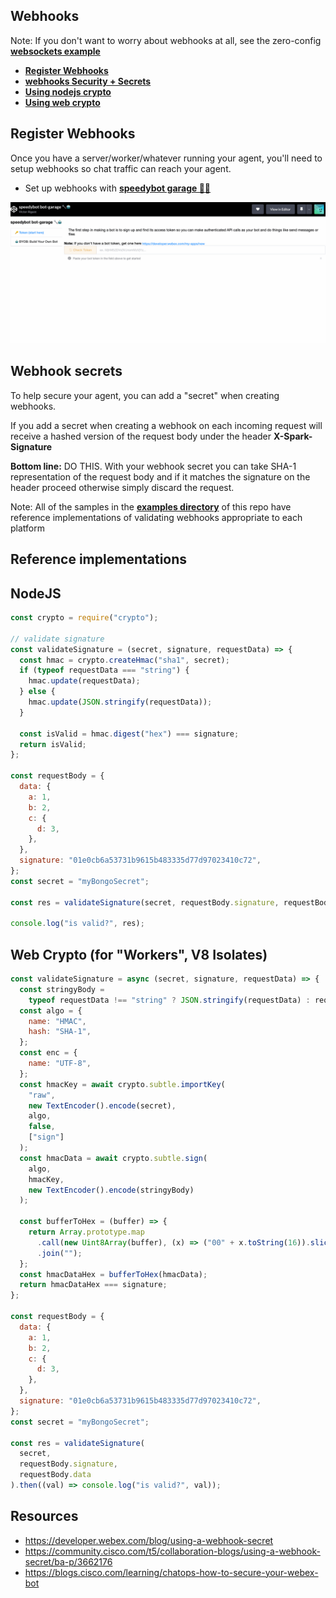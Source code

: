 ## Webhooks

Note: If you don't want to worry about webhooks at all, see the zero-config **[websockets example](./../examples/websockets/README.md)**

- **[Register Webhooks](#register-webhooks)**
- **[webhooks Security + Secrets](#webhook-secrets)**
- **[Using nodejs crypto](#nodejs)**
- **[Using web crypto](#web-cryto-for-workers-v8-isolates)**

## Register Webhooks

Once you have a server/worker/whatever running your agent, you'll need to setup webhooks so chat traffic can reach your agent.

- Set up webhooks with **[speedybot garage 🔧🤖](https://codepen.io/valgaze/pen/MWVjEZV)**

![sb](./assets/speedybot_garage_demo.gif)

## Webhook secrets

To help secure your agent, you can add a "secret" when creating webhooks.

If you add a secret when creating a webhook on each incoming request will receive a hashed version of the request body under the header **X-Spark-Signature**

**Bottom line:** DO THIS. With your webhook secret you can take SHA-1 representation of the request body and if it matches the signature on the header proceed otherwise simply discard the request.

Note: All of the samples in the **[examples directory](./../examples/)** of this repo have reference implementations of validating webhooks appropriate to each platform

## Reference implementations

## NodeJS

```js
const crypto = require("crypto");

// validate signature
const validateSignature = (secret, signature, requestData) => {
  const hmac = crypto.createHmac("sha1", secret);
  if (typeof requestData === "string") {
    hmac.update(requestData);
  } else {
    hmac.update(JSON.stringify(requestData));
  }

  const isValid = hmac.digest("hex") === signature;
  return isValid;
};

const requestBody = {
  data: {
    a: 1,
    b: 2,
    c: {
      d: 3,
    },
  },
  signature: "01e0cb6a53731b9615b483335d77d97023410c72",
};
const secret = "myBongoSecret";

const res = validateSignature(secret, requestBody.signature, requestBody.data);

console.log("is valid?", res);
```

## Web Crypto (for "Workers", V8 Isolates)

```js
const validateSignature = async (secret, signature, requestData) => {
  const stringyBody =
    typeof requestData !== "string" ? JSON.stringify(requestData) : requestData;
  const algo = {
    name: "HMAC",
    hash: "SHA-1",
  };
  const enc = {
    name: "UTF-8",
  };
  const hmacKey = await crypto.subtle.importKey(
    "raw",
    new TextEncoder().encode(secret),
    algo,
    false,
    ["sign"]
  );
  const hmacData = await crypto.subtle.sign(
    algo,
    hmacKey,
    new TextEncoder().encode(stringyBody)
  );

  const bufferToHex = (buffer) => {
    return Array.prototype.map
      .call(new Uint8Array(buffer), (x) => ("00" + x.toString(16)).slice(-2))
      .join("");
  };
  const hmacDataHex = bufferToHex(hmacData);
  return hmacDataHex === signature;
};

const requestBody = {
  data: {
    a: 1,
    b: 2,
    c: {
      d: 3,
    },
  },
  signature: "01e0cb6a53731b9615b483335d77d97023410c72",
};
const secret = "myBongoSecret";

const res = validateSignature(
  secret,
  requestBody.signature,
  requestBody.data
).then((val) => console.log("is valid?", val));
```

## Resources

- https://developer.webex.com/blog/using-a-webhook-secret
- https://community.cisco.com/t5/collaboration-blogs/using-a-webhook-secret/ba-p/3662176
- https://blogs.cisco.com/learning/chatops-how-to-secure-your-webex-bot
